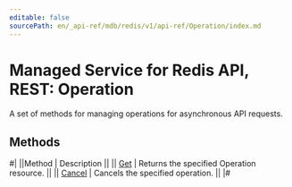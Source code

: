 ```yaml
---
editable: false
sourcePath: en/_api-ref/mdb/redis/v1/api-ref/Operation/index.md
---
```


# Managed Service for Redis API, REST: Operation

A set of methods for managing operations for asynchronous API requests.

## Methods

#|
||Method | Description ||
|| [Get](get.md) | Returns the specified Operation resource. ||
|| [Cancel](cancel.md) | Cancels the specified operation. ||
|#